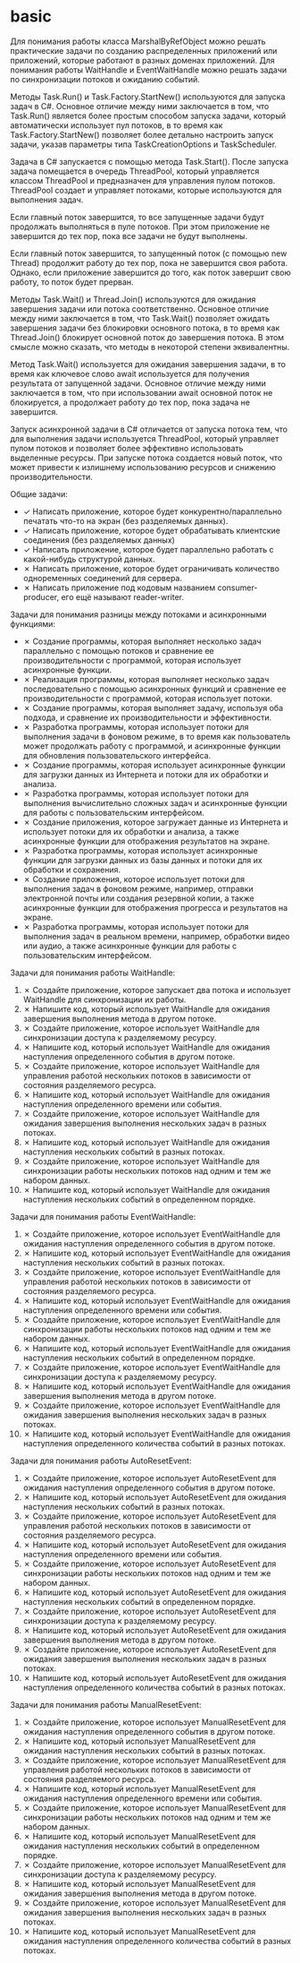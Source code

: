 # basic

Для понимания работы класса MarshalByRefObject можно решать практические задачи по созданию распределенных приложений или приложений, которые работают в разных доменах приложений. Для понимания работы WaitHandle и EventWaitHandle можно решать задачи по синхронизации потоков и ожиданию событий.

Методы Task.Run() и Task.Factory.StartNew() используются для запуска задач в C#. Основное отличие между ними заключается в том, что Task.Run() является более простым способом запуска задачи, который автоматически использует пул потоков, в то время как Task.Factory.StartNew() позволяет более детально настроить запуск задачи, указав параметры типа TaskCreationOptions и TaskScheduler.

Задача в C# запускается с помощью метода Task.Start(). После запуска задача помещается в очередь ThreadPool, который управляется классом ThreadPool и предназначен для управления пулом потоков. ThreadPool создает и управляет потоками, которые используются для выполнения задач.

Если главный поток завершится, то все запущенные задачи будут продолжать выполняться в пуле потоков. При этом приложение не завершится до тех пор, пока все задачи не будут выполнены.

Если главный поток завершится, то запущенный поток (с помощью new Thread) продолжит работу до тех пор, пока не завершится своя работа. Однако, если приложение завершится до того, как поток завершит свою работу, то поток будет прерван.

Методы Task.Wait() и Thread.Join() используются для ожидания завершения задачи или потока соответственно. Основное отличие между ними заключается в том, что Task.Wait() позволяет ожидать завершения задачи без блокировки основного потока, в то время как Thread.Join() блокирует основной поток до завершения потока. В этом смысле можно сказать, что методы в некоторой степени эквивалентны.

Метод Task.Wait() используется для ожидания завершения задачи, в то время как ключевое слово await используется для получения результата от запущенной задачи. Основное отличие между ними заключается в том, что при использовании await основной поток не блокируется, а продолжает работу до тех пор, пока задача не завершится.

Запуск асинхронной задачи в C# отличается от запуска потока тем, что для выполнения задачи используется ThreadPool, который управляет пулом потоков и позволяет более эффективно использовать выделенные ресурсы. При запуске потока создается новый поток, что может привести к излишнему использованию ресурсов и снижению производительности.

Общие задачи:

- &check; Написать приложение, которое будет конкурентно/параллельно печатать что-то на экран (без разделяемых данных).
- &check; Написать приложение, которое будет обрабатывать клиентские соединения (без разделяемых данных)
- &check; Написать приложение, которое будет параллельно работать с какой-нибудь структурой данных.
- &cross; Написать приложение, которое будет ограничивать количество одноременных соединений для сервера. 
- &cross; Написать приложение под кодовым названием consumer-producer, его ещё называют reader-writer.

Задачи для понимания разницы между потоками и асинхронными функциями: 

- &cross; Создание программы, которая выполняет несколько задач параллельно с помощью потоков и сравнение ее производительности с программой, которая использует асинхронные функции. 
- &cross; Реализация программы, которая выполняет несколько задач последовательно с помощью асинхронных функций и сравнение ее производительности с программой, которая использует потоки. 
- &cross; Создание программы, которая выполняет задачу, используя оба подхода, и сравнение их производительности и эффективности.
- &cross; Разработка программы, которая использует потоки для выполнения задачи в фоновом режиме, в то время как пользователь может продолжать работу с программой, и асинхронные функции для обновления пользовательского интерфейса.
- &cross; Создание программы, которая использует асинхронные функции для загрузки данных из Интернета и потоки для их обработки и анализа.
- &cross; Разработка программы, которая использует потоки для выполнения вычислительно сложных задач и асинхронные функции для работы с пользовательским интерфейсом.
- &cross; Создание приложения, которое загружает данные из Интернета и использует потоки для их обработки и анализа, а также асинхронные функции для отображения результатов на экране.
- &cross; Разработка программы, которая использует асинхронные функции для загрузки данных из базы данных и потоки для их обработки и сохранения.
- &cross; Создание приложения, которое использует потоки для выполнения задач в фоновом режиме, например, отправки электронной почты или создания резервной копии, а также асинхронные функции для отображения прогресса и результатов на экране.
- &cross; Разработка программы, которая использует потоки для выполнения задач в реальном времени, например, обработки видео или аудио, а также асинхронные функции для работы с пользовательским интерфейсом.

Задачи для понимания работы WaitHandle:

1. &cross; Создайте приложение, которое запускает два потока и использует WaitHandle для синхронизации их работы.
2. &cross; Напишите код, который использует WaitHandle для ожидания завершения выполнения метода в другом потоке.
3. &cross; Создайте приложение, которое использует WaitHandle для синхронизации доступа к разделяемому ресурсу.
4. &cross; Напишите код, который использует WaitHandle для ожидания наступления определенного события в другом потоке.
5. &cross; Создайте приложение, которое использует WaitHandle для управления работой нескольких потоков в зависимости от состояния разделяемого ресурса.
6. &cross; Напишите код, который использует WaitHandle для ожидания наступления определенного времени или события.
7. &cross; Создайте приложение, которое использует WaitHandle для ожидания завершения выполнения нескольких задач в разных потоках.
8. &cross; Напишите код, который использует WaitHandle для ожидания наступления нескольких событий в разных потоках.
9. &cross; Создайте приложение, которое использует WaitHandle для синхронизации работы нескольких потоков над одним и тем же набором данных.
10. &cross; Напишите код, который использует WaitHandle для ожидания наступления нескольких событий в определенном порядке.

Задачи для понимания работы EventWaitHandle:

1. &cross; Создайте приложение, которое использует EventWaitHandle для ожидания наступления определенного события в другом потоке.
2. &cross; Напишите код, который использует EventWaitHandle для ожидания наступления нескольких событий в разных потоках.
3. &cross; Создайте приложение, которое использует EventWaitHandle для управления работой нескольких потоков в зависимости от состояния разделяемого ресурса.
4. &cross; Напишите код, который использует EventWaitHandle для ожидания наступления определенного времени или события.
5. &cross; Создайте приложение, которое использует EventWaitHandle для синхронизации работы нескольких потоков над одним и тем же набором данных.
6. &cross; Напишите код, который использует EventWaitHandle для ожидания наступления нескольких событий в определенном порядке.
7. &cross; Создайте приложение, которое использует EventWaitHandle для синхронизации доступа к разделяемому ресурсу.
8. &cross; Напишите код, который использует EventWaitHandle для ожидания завершения выполнения метода в другом потоке.
9. &cross; Создайте приложение, которое использует EventWaitHandle для ожидания завершения выполнения нескольких задач в разных потоках.
10. &cross; Напишите код, который использует EventWaitHandle для ожидания наступления определенного количества событий в разных потоках.

Задачи для понимания работы AutoResetEvent:

1. &cross; Создайте приложение, которое использует AutoResetEvent для ожидания наступления определенного события в другом потоке.
2. &cross; Напишите код, который использует AutoResetEvent для ожидания наступления нескольких событий в разных потоках.
3. &cross; Создайте приложение, которое использует AutoResetEvent для управления работой нескольких потоков в зависимости от состояния разделяемого ресурса.
4. &cross; Напишите код, который использует AutoResetEvent для ожидания наступления определенного времени или события.
5. &cross; Создайте приложение, которое использует AutoResetEvent для синхронизации работы нескольких потоков над одним и тем же набором данных.
6. &cross; Напишите код, который использует AutoResetEvent для ожидания наступления нескольких событий в определенном порядке.
7. &cross; Создайте приложение, которое использует AutoResetEvent для синхронизации доступа к разделяемому ресурсу.
8. &cross; Напишите код, который использует AutoResetEvent для ожидания завершения выполнения метода в другом потоке.
9. &cross; Создайте приложение, которое использует AutoResetEvent для ожидания завершения выполнения нескольких задач в разных потоках.
10. &cross; Напишите код, который использует AutoResetEvent для ожидания наступления определенного количества событий в разных потоках.

Задачи для понимания работы ManualResetEvent:

1. &cross; Создайте приложение, которое использует ManualResetEvent для ожидания наступления определенного события в другом потоке.
2. &cross; Напишите код, который использует ManualResetEvent для ожидания наступления нескольких событий в разных потоках.
3. &cross; Создайте приложение, которое использует ManualResetEvent для управления работой нескольких потоков в зависимости от состояния разделяемого ресурса.
4. &cross; Напишите код, который использует ManualResetEvent для ожидания наступления определенного времени или события.
5. &cross; Создайте приложение, которое использует ManualResetEvent для синхронизации работы нескольких потоков над одним и тем же набором данных.
6. &cross; Напишите код, который использует ManualResetEvent для ожидания наступления нескольких событий в определенном порядке.
7. &cross; Создайте приложение, которое использует ManualResetEvent для синхронизации доступа к разделяемому ресурсу.
8. &cross; Напишите код, который использует ManualResetEvent для ожидания завершения выполнения метода в другом потоке.
9. &cross; Создайте приложение, которое использует ManualResetEvent для ожидания завершения выполнения нескольких задач в разных потоках.
10. &cross; Напишите код, который использует ManualResetEvent для ожидания наступления определенного количества событий в разных потоках.
